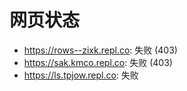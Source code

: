 # 网页状态
- https://rows--zixk.repl.co: 失败 (403)
- https://sak.kmco.repl.co: 失败 (403)
- https://ls.tpjow.repl.co: 失败

